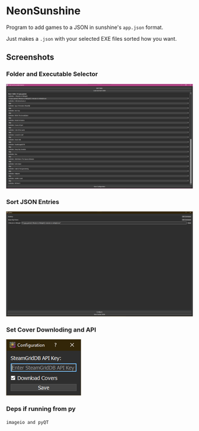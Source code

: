 # NeonSunshine
Program to add games to a JSON in sunshine's `app.json` format.

Just makes a `.json` with your selected EXE files sorted how you want.

## Screenshots

### Folder and Executable Selector
![Folder and Executable Selector](screenshots/screenshot1.png)

### Sort JSON Entries
![Sort JSON Entries](screenshots/screenshot2.png)

### Set Cover Downloding and API
![Sort JSON Entries](screenshots/screenshot3.png)

### Deps if running from py

`imageio and pyQT`
